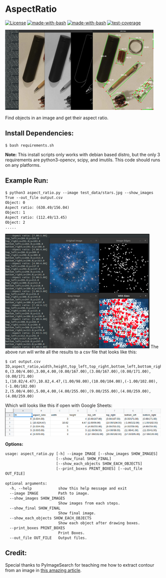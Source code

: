 # AspectRatio
[![License](https://img.shields.io/badge/License-Apache%202.0-blue.svg)](https://opensource.org/licenses/Apache-2.0)
[![made-with-bash](https://img.shields.io/badge/Made%20with-Bash-1f425f.svg)](https://www.gnu.org/software/bash/)
[![made-with-bash](https://img.shields.io/badge/Made%20with-Python-green)](https://www.python.org/)
[![test-coverage](https://img.shields.io/badge/Test%20Coverage-0%25-yellow)](https://en.wikipedia.org/wiki/0)

<img src="test_data/object_results.png" width="480" height="259">

Find objects in an image and get their aspect ratio.

## Install Dependencies:
```
$ bash requirements.sh
```
**Note:** This install scripts only works with debian based distro, but the only 3 requirements are python3-opencv, scipy, and imutils.
This code should runs on any platforms.

## Example Run:
```
$ python3 aspect_ratio.py --image test_data/stars.jpg --show_images True --out_file output.csv
Object: 0
Aspect ratio: (630.49/156.04)
Object: 1
Aspect ratio: (112.49/13.45)
Object: 2
.....
```
<img src="test_data/stars_results.png" width="467" height="370">
The above run will write all the results to a csv file that looks like this:

```
$ cat output.csv 
ID,aspect_ratio,width,height,top_left,top_right,bottom_left,bottom_right
0,(3.00/4.00),3.00,4.00,(0.00/167.00),(3.00/167.00),(0.00/171.00),(0.00/171.00)
1,(10.82/4.47),10.82,4.47,(1.00/98.00),(10.00/104.00),(-1.00/102.00),(-1.00/102.00)
2,(5.00/4.00),5.00,4.00,(4.00/255.00),(9.00/255.00),(4.00/259.00),(4.00/259.00)
```

Which will looks like this if open with Google Sheets:
<img src="test_data/sheets.png">

**Options:**
```
usage: aspect_ratio.py [-h] --image IMAGE [--show_images SHOW_IMAGES]
                       [--show_final SHOW_FINAL]
                       [--show_each_objects SHOW_EACH_OBJECTS]
                       [--print_boxes PRINT_BOXES] [--out_file OUT_FILE]

optional arguments:
  -h, --help            show this help message and exit
  --image IMAGE         Path to image.
  --show_images SHOW_IMAGES
                        Show images from each steps.
  --show_final SHOW_FINAL
                        Show final image.
  --show_each_objects SHOW_EACH_OBJECTS
                        Show each object after drawing boxes.
  --print_boxes PRINT_BOXES
                        Print Boxes.
  --out_file OUT_FILE   Output files.
```

## Credit:
Special thanks to PyImageSearch for teaching me how to extract contour from an image in [this amazing article](https://www.pyimagesearch.com/2016/03/28/measuring-size-of-objects-in-an-image-with-opencv/).
